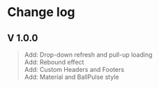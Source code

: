 # Change log

## V 1.0.0
>Add: Drop-down refresh and pull-up loading  
>Add: Rebound effect  
>Add: Custom Headers and Footers  
>Add: Material and BallPulse style
